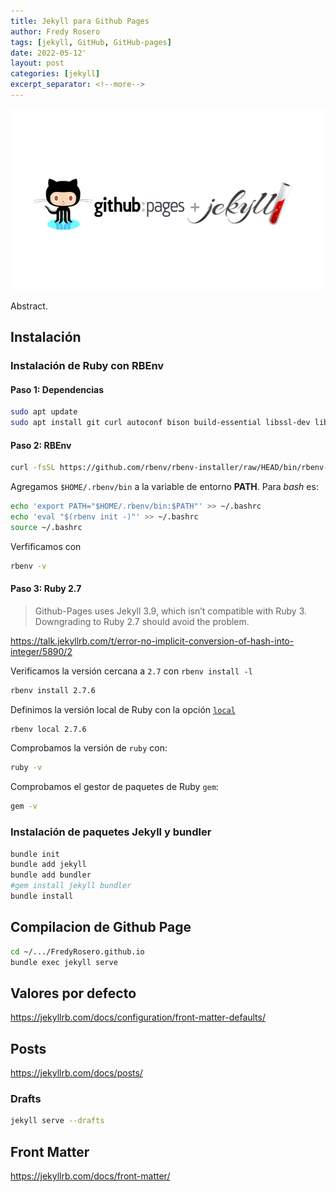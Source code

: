 ```yaml
---
title: Jekyll para Github Pages
author: Fredy Rosero
tags: [jekyll, GitHub, GitHub-pages]
date: 2022-05-12'
layout: post
categories: [jekyll]
excerpt_separator: <!--more-->
---
```

![github pages + jekyll](/assets/github%20pages%20%2B%20jekyll.jpg)

Abstract.
 <!--more-->

## Instalación 
### Instalación de Ruby con RBEnv

#### Paso 1: Dependencias
```bash
sudo apt update
sudo apt install git curl autoconf bison build-essential libssl-dev libyaml-dev libreadline6-dev zlib1g-dev libncurses5-dev libffi-dev libgdbm6 libgdbm-dev libdb-dev
```
#### Paso 2: RBEnv
```bash
curl -fsSL https://github.com/rbenv/rbenv-installer/raw/HEAD/bin/rbenv-installer | bash
```

Agregamos `$HOME/.rbenv/bin` a la variable de entorno **PATH**. Para *bash* es:

```bash
echo 'export PATH="$HOME/.rbenv/bin:$PATH"' >> ~/.bashrc
echo 'eval "$(rbenv init -)"' >> ~/.bashrc
source ~/.bashrc
```

Verfificamos con 
```bash
rbenv -v
```

#### Paso 3: Ruby 2.7
> Github-Pages uses Jekyll 3.9, which isn’t compatible with Ruby 3. Downgrading to Ruby 2.7 should avoid the problem.

https://talk.jekyllrb.com/t/error-no-implicit-conversion-of-hash-into-integer/5890/2

Verificamos la versión cercana a `2.7` con `rbenv install -l`
```bash
rbenv install 2.7.6
```

Definimos la versión local de Ruby con la opción [`local`](https://github.com/rbenv/rbenv#rbenv-local)
```bash
rbenv local 2.7.6
```

Comprobamos la versión de `ruby` con: 
```bash
ruby -v
```

Comprobamos el gestor de paquetes de Ruby `gem`:
```bash
gem -v
```

### Instalación de paquetes Jekyll y bundler
```bash
bundle init
bundle add jekyll
bundle add bundler
#gem install jekyll bundler
bundle install
```

## Compilacion de Github Page
```bash
cd ~/.../FredyRosero.github.io
bundle exec jekyll serve
```

## Valores por defecto
https://jekyllrb.com/docs/configuration/front-matter-defaults/

## Posts

https://jekyllrb.com/docs/posts/

### Drafts
```bash
jekyll serve --drafts
```

## Front Matter

https://jekyllrb.com/docs/front-matter/